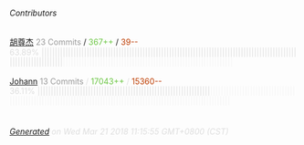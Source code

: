 ###### Contributors
[胡尊杰](https://github.com/huzunjie)
<font color="#999">23 Commits</font> / <font color="#6cc644">367++</font> / <font color="#bd3c00"> 39--</font>
<font color="#dedede">63.89%&nbsp;<font color="#dedede">||||||||||||||||||||||||||||||||||||||||||||||||||||||||||||||||||||||||||||||||||||||||||||||||||||||||||||||||||||</font><font color="#f4f4f4">||||||||||||||||||||||||||||||||||||||||||||||||||||||||||||||||</font><br><br>
[Johann](https://github.com/toxic-johann)
<font color="#999">13 Commits</font> / <font color="#6cc644">17043++</font> / <font color="#bd3c00"> 15360--</font>
<font color="#dedede">36.11%&nbsp;<font color="#dedede">|||||||||||||||||||||||||||||||||||||||||||||||||||||||||||||||||</font><font color="#f4f4f4">|||||||||||||||||||||||||||||||||||||||||||||||||||||||||||||||||||||||||||||||||||||||||||||||||||||||||||||||||||</font><br><br>
###### [Generated](https://github.com/jakeleboeuf/contributor) on Wed Mar 21 2018 11:15:55 GMT+0800 (CST)